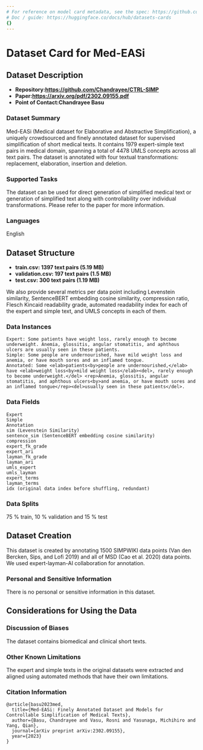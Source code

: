 ```yaml
---
# For reference on model card metadata, see the spec: https://github.com/huggingface/hub-docs/blob/main/datasetcard.md?plain=1
# Doc / guide: https://huggingface.co/docs/hub/datasets-cards
{}
---
```


# Dataset Card for Med-EASi

## Dataset Description
 
- **Repository:https://github.com/Chandrayee/CTRL-SIMP** 
- **Paper:https://arxiv.org/pdf/2302.09155.pdf**  
- **Point of Contact:Chandrayee Basu** 

### Dataset Summary

Med-EASi (Medical dataset for Elaborative and Abstractive Simplification), a uniquely crowdsourced and finely annotated dataset for supervised simplification of short medical
texts. It contains 1979 expert-simple text pairs in medical domain, spanning a total of 4478 UMLS concepts across all text pairs. The dataset is annotated with four textual transformations:
replacement, elaboration, insertion and deletion.

### Supported Tasks 

The dataset can be used for direct generation of simplified medical text or generation of simplified text along with controllability over individual transformations. Please refer to the paper for more information.

### Languages

English

## Dataset Structure

- **train.csv: 1397 text pairs (5.19 MB)**
- **validation.csv: 197 text pairs (1.5 MB)**
- **test.csv: 300 text pairs (1.19 MB)**

We also provide several metrics per data point including Levenstein similarity, SentenceBERT embedding cosine similarity, compression ratio, Flesch Kincaid readability grade, 
automated readability index for each of the expert and simple text, and UMLS concepts in each of them.

### Data Instances

```
Expert: Some patients have weight loss, rarely enough to become underweight. Anemia, glossitis, angular stomatitis, and aphthous ulcers are usually seen in these patients.
Simple: Some people are undernourished, have mild weight loss and anemia, or have mouth sores and an inflamed tongue.
Annotated: Some <elab>patients<by>people are undernourished,</elab> have <elab>weight loss<by>mild weight loss</elab><del>, rarely enough to become underweight.</del> <rep>Anemia, glossitis, angular stomatitis, and aphthous ulcers<by>and anemia, or have mouth sores and an inflamed tongue</rep><del>usually seen in these patients</del>.
```
### Data Fields

```
Expert
Simple
Annotation
sim (Levenstein Similarity)
sentence_sim (SentenceBERT embedding cosine similarity)
compression
expert_fk_grade
expert_ari	
layman_fk_grade	
layman_ari	
umls_expert	
umls_layman	
expert_terms	
layman_terms	
idx (original data index before shuffling, redundant)
```


### Data Splits

75 % train, 10 % validation and 15 % test

## Dataset Creation

This dataset is created by annotating 1500 SIMPWIKI data points (Van den Bercken, Sips, and Lofi 2019) and all of MSD (Cao et al. 2020) data points. We used expert-layman-AI collaboration for annotation. 

### Personal and Sensitive Information

There is no personal or sensitive information in this dataset.

## Considerations for Using the Data

### Discussion of Biases

The dataset contains biomedical and clinical short texts. 

### Other Known Limitations

The expert and simple texts in the original datasets were extracted and aligned using automated methods that have their own limitations.

### Citation Information
```
@article{basu2023med,
  title={Med-EASi: Finely Annotated Dataset and Models for Controllable Simplification of Medical Texts},
  author={Basu, Chandrayee and Vasu, Rosni and Yasunaga, Michihiro and Yang, Qian},
  journal={arXiv preprint arXiv:2302.09155},
  year={2023}
}
```